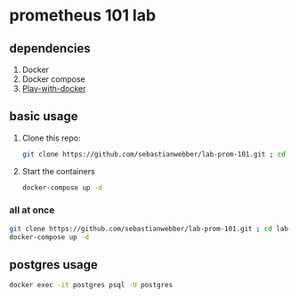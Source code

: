 # prometheus 101 lab

## dependencies

1. Docker
1. Docker compose
1. [Play-with-docker](https://labs.play-with-docker.com)

## basic usage

1. Clone this repo:

    ```bash
    git clone https://github.com/sebastianwebber/lab-prom-101.git ; cd lab-prom-101
    ```

1. Start the containers

    ```bash
    docker-compose up -d
    ```

### all at once

```bash
git clone https://github.com/sebastianwebber/lab-prom-101.git ; cd lab-prom-101
docker-compose up -d
```


## postgres usage

```bash
docker exec -it postgres psql -U postgres
```